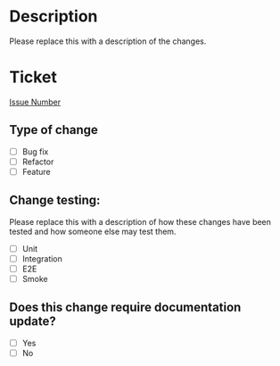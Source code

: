 # Description

Please replace this with a description of the changes.

# Ticket 

[Issue Number](https://github.com/Elfify/crm_demo/issues/{issue_number})

## Type of change
- [ ] Bug fix
- [ ] Refactor
- [ ] Feature

## Change testing:

Please replace this with a description of how these changes have been tested and how someone else may test them.

- [ ] Unit
- [ ] Integration
- [ ] E2E
- [ ] Smoke

## Does this change require documentation update?

- [ ] Yes
- [ ] No
